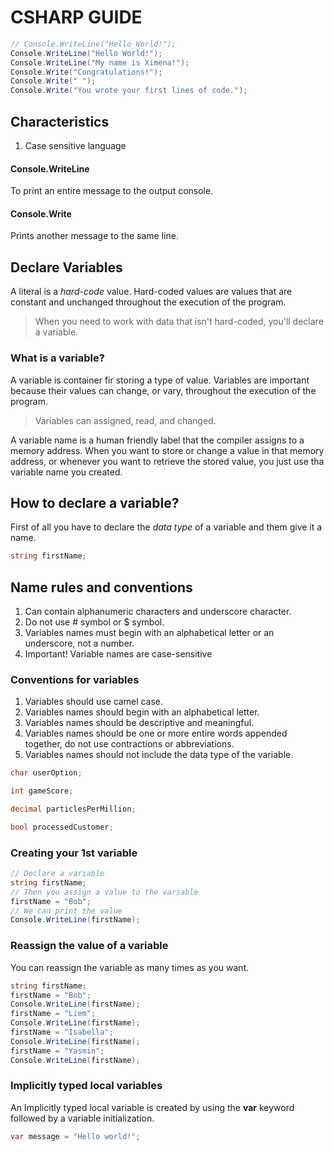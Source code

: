 # CSHARP GUIDE

```C#
// Console.WriteLine("Hello World!");
Console.WriteLine("Hello World!");
Console.WriteLine("My name is Ximena!");
Console.Write("Congratulations!");
Console.Write(" ");
Console.Write("You wrote your first lines of code.");
```

## Characteristics 
1. Case sensitive language
#### Console.WriteLine
To print an entire message to the output console.
#### Console.Write
Prints another message to the same line.

## Declare Variables

A literal is a *hard-code* value. Hard-coded values are values that are constant and unchanged throughout the execution of the program. 

> When you need to work with data that isn't hard-coded, you'll declare a variable.

### What is a variable?
A variable is container fir storing a type of value. Variables are important because their values can change, or vary, throughout the execution of the program. 

> Variables can assigned, read, and changed.

A variable name is a human friendly label that the compiler assigns to a memory address. When you want to store or change a value in that memory address, or whenever you want to retrieve the stored value, you just use tha variable name you created.

## How to declare a variable?

First of all you have to declare the *data type* of a variable and them give it a name.


```C#
string firstName;
```

## Name rules and conventions
1. Can contain alphanumeric characters and underscore character.
2. Do not use # symbol or $ symbol.
3. Variables names must begin with an alphabetical letter or an underscore, not a number.
4. Important! Variable names are case-sensitive

### Conventions for variables
1. Variables should use camel case.
2. Variables names should begin with an alphabetical letter.
3. Variables names should be descriptive and meaningful.
4. Variables names should be one or more entire words appended together, do not use contractions or abbreviations.
5. Variables names should not include the data type of the variable.


```C#
char userOption;

int gameScore;

decimal particlesPerMillion;

bool processedCustomer;
```

### Creating your 1st variable
```C#
// Declare a variable
string firstName;
// Then you assign a value to the variable
firstName = "Bob";
// We can print the value
Console.WriteLine(firstName);
```

### Reassign the value of a variable
You can reassign the variable as many times as you want.

```C#
string firstName;
firstName = "Bob";
Console.WriteLine(firstName);
firstName = "Liem";
Console.WriteLine(firstName);
firstName = "Isabella";
Console.WriteLine(firstName);
firstName = "Yasmin";
Console.WriteLine(firstName);
```

### Implicitly typed local variables
An Implicitly typed local variable is created by using the **var** keyword followed by a variable initialization.

```C#
var message = "Hello world!";
```
